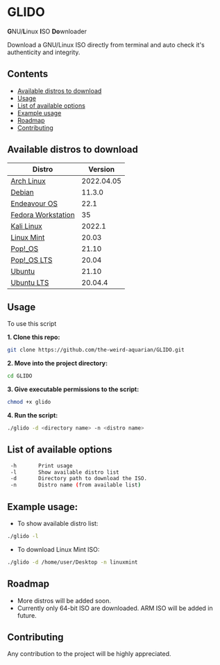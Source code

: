 # GLIDO
**G**NU/**L**inux **I**SO **Do**wnloader

Download a GNU/Linux ISO directly from terminal and auto check it's authenticity and integrity.



## Contents
- [Available distros to download](#available-distros-to-download)
- [Usage](#usage)
- [List of available options](#list-of-available-options)
- [Example usage](#example-usage)
- [Roadmap](#roadmap)
- [Contributing](#contributing)



## Available distros to download

**Distro** | **Version**
--- | ---
[Arch Linux](https://archlinux.org/) | 2022.04.05
[Debian](https://www.debian.org/) | 11.3.0
[Endeavour OS](https://endeavouros.com/) | 22.1
[Fedora Workstation](https://getfedora.org/) | 35
[Kali Linux](https://www.kali.org/) | 2022.1
[Linux Mint](https://linuxmint.com/) | 20.03
[Pop!_OS](https://pop.system76.com/) | 21.10
[Pop!_OS LTS](https://pop.system76.com/) | 20.04
[Ubuntu](https://ubuntu.com/) | 21.10
[Ubuntu LTS](https://ubuntu.com/) | 20.04.4



## Usage
To use this script

**1. Clone this repo:**
```sh
git clone https://github.com/the-weird-aquarian/GLIDO.git
```

**2. Move into the project directory:**
```sh
cd GLIDO
```

**3. Give executable permissions to the script:**
```sh
chmod +x glido
```

**4. Run the script:**
```sh
./glido -d <directory name> -n <distro name>
```



## List of available options
```sh
 -h       Print usage
 -l       Show available distro list
 -d       Directory path to download the ISO.
 -n       Distro name (from available list)
```



## Example usage:
- To show available distro list:
```sh
./glido -l
```
- To download Linux Mint ISO:
```sh
./glido -d /home/user/Desktop -n linuxmint
```



## Roadmap
- More distros will be added soon.
- Currently only 64-bit ISO are downloaded. ARM ISO will be added in future.



## Contributing
Any contribution to the project will be highly appreciated.
